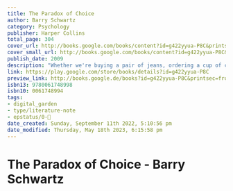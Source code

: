 ```yaml
---
title: The Paradox of Choice
author: Barry Schwartz
category: Psychology
publisher: Harper Collins
total_page: 304
cover_url: http://books.google.com/books/content?id=g422yyua-P8C&printsec=frontcover&img=1&zoom=1&edge=curl&source=gbs_api
cover_small_url: http://books.google.com/books/content?id=g422yyua-P8C&printsec=frontcover&img=1&zoom=5&edge=curl&source=gbs_api
publish_date: 2009
description: "Whether we're buying a pair of jeans, ordering a cup of coffee, selecting a long-distance carrier, applying to college, choosing a doctor, or setting up a 401(k), everyday decisions—both big and small—have become increasingly complex due to the overwhelming abundance of choice with which we are presented. As Americans, we assume that more choice means better options and greater satisfaction. But beware of excessive choice: choice overload can make you question the decisions you make before you even make them, it can set you up for unrealistically high expectations, and it can make you blame yourself for any and all failures. In the long run, this can lead to decision-making paralysis, anxiety, and perpetual stress. And, in a culture that tells us that there is no excuse for falling short of perfection when your options are limitless, too much choice can lead to clinical depression. In The Paradox of Choice, Barry Schwartz explains at what point choice—the hallmark of individual freedom and self-determination that we so cherish—becomes detrimental to our psychological and emotional well-being. In accessible, engaging, and anecdotal prose, Schwartz shows how the dramatic explosion in choice—from the mundane to the profound challenges of balancing career, family, and individual needs—has paradoxically become a problem instead of a solution. Schwartz also shows how our obsession with choice encourages us to seek that which makes us feel worse. By synthesizing current research in the social sciences, Schwartz makes the counter intuitive case that eliminating choices can greatly reduce the stress, anxiety, and busyness of our lives. He offers eleven practical steps on how to limit choices to a manageable number, have the discipline to focus on those that are important and ignore the rest, and ultimately derive greater satisfaction from the choices you have to make."
link: https://play.google.com/store/books/details?id=g422yyua-P8C
preview_link: http://books.google.de/books?id=g422yyua-P8C&printsec=frontcover&dq=The+paradox+of+choice&hl=&as_pt=BOOKS&cd=3&source=gbs_api
isbn13: 9780061748998
isbn10: 0061748994
tags:
- digital_garden
- type/literature-note
- epstatus/0-🌰
date_created: Sunday, September 11th 2022, 5:10:56 pm
date_modified: Thursday, May 18th 2023, 6:15:58 pm
---
```

# The Paradox of Choice - Barry Schwartz
